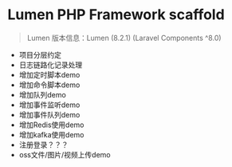 # Lumen PHP Framework scaffold
> Lumen 版本信息：Lumen (8.2.1) (Laravel Components ^8.0)
>
* 项目分层约定
* 日志链路化记录处理
* 增加定时脚本demo
* 增加命令脚本demo
* 增加队列demo
* 增加事件监听demo
* 增加事件队列demo
* 增加Redis使用demo
* 增加kafka使用demo
* 注册登录？？？ 
* oss文件/图片/视频上传demo
